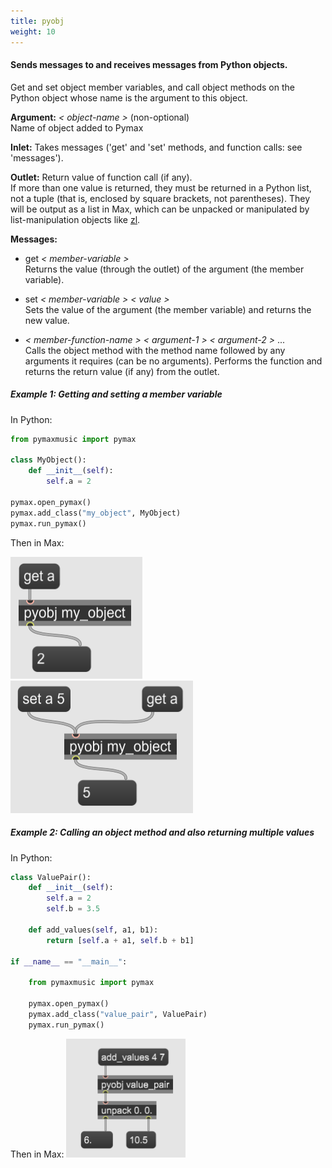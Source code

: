 ```yaml
---
title: pyobj
weight: 10
---
```


#### Sends messages to and receives messages from Python objects.
	
Get and set object member variables, and call object methods on the Python object whose name is the argument to this object.

**Argument:** _&lt; object-name &gt;_ (non-optional)  
Name of object added to Pymax

**Inlet:** Takes messages ('get' and 'set' methods, and function calls: see 'messages').

**Outlet:** Return value of function call (if any).  
If more than one value is returned, they must be returned in a Python list, not a tuple (that is, enclosed by square brackets, not parentheses). They will be output as a list in Max, which can be unpacked or manipulated by list-manipulation objects like [zl](https://docs.cycling74.com/max5/refpages/max-ref/zl.html). 

**Messages:**  

+ get _&lt; member-variable &gt;_  
Returns the value (through the outlet) of the argument (the member variable).

+ set _&lt; member-variable &gt;_  _&lt; value &gt;_  
Sets the value of the argument (the member variable) and returns the new value.

+ _&lt; member-function-name &gt;_ _&lt; argument-1 &gt;_ _&lt; argument-2 &gt;_ ...  
Calls the object method with the method name followed by any arguments it requires (can be no arguments).  Performs the function and returns the return value (if any) from the outlet.  

##### Example 1: Getting and setting a member variable

In Python:

```python
from pymaxmusic import pymax

class MyObject():
    def __init__(self):
        self.a = 2

pymax.open_pymax()
pymax.add_class("my_object", MyObject)
pymax.run_pymax()        
```


Then in Max:


![pic2](images/02.png)
![pic3](images/03.png)

##### Example 2: Calling an object method and also returning multiple values

In Python:
```Python
class ValuePair():
    def __init__(self):
        self.a = 2
        self.b = 3.5

    def add_values(self, a1, b1):
        return [self.a + a1, self.b + b1]

if __name__ == "__main__":

    from pymaxmusic import pymax

    pymax.open_pymax()
    pymax.add_class("value_pair", ValuePair)
    pymax.run_pymax()
```
Then in Max:
![pyobj-method-max](images/pyobj-method-call-max.png)